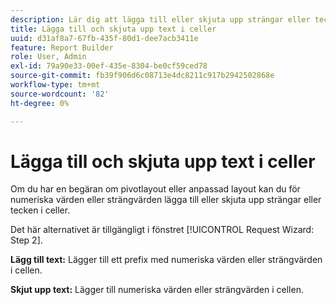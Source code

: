 ```yaml
---
description: Lär dig att lägga till eller skjuta upp strängar eller tecken i celler i begäranden om pivotlayout och anpassad layout.
title: Lägga till och skjuta upp text i celler
uuid: d31af8a7-67fb-435f-80d1-dee7acb3411e
feature: Report Builder
role: User, Admin
exl-id: 79a90e33-00ef-435e-8304-be0cf59ced78
source-git-commit: fb39f906d6c08713e4dc8211c917b2942502868e
workflow-type: tm+mt
source-wordcount: '82'
ht-degree: 0%

---
```


# Lägga till och skjuta upp text i celler

Om du har en begäran om pivotlayout eller anpassad layout kan du för numeriska värden eller strängvärden lägga till eller skjuta upp strängar eller tecken i celler.

Det här alternativet är tillgängligt i fönstret [!UICONTROL Request Wizard: Step 2].

**Lägg till text:** Lägger till ett prefix med numeriska värden eller strängvärden i cellen.

**Skjut upp text:** Lägger till numeriska värden eller strängvärden i cellen.
